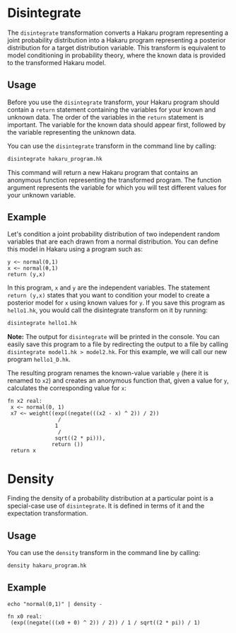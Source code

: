 # Disintegrate #

The `disintegrate` transformation converts a Hakaru program representing a joint probability distribution into a Hakaru program representing a posterior distribution for a 
target distribution variable. This transform is equivalent to model conditioning in probability theory, where the known data is provided to the transformed Hakaru model.

## Usage ##

Before you use the `disintegrate` transform, your Hakaru program should contain a `return` statement containing the variables for your known and unknown data. The order of the
variables in the `return` statement is important. The variable for the known data should appear first, followed by the variable representing the unknown data.

You can use the `disintegrate` transform in the command line by calling:

````bash
disintegrate hakaru_program.hk
````

This command will return a new Hakaru program that contains an anonymous function representing the transformed program. The function argument represents the variable for which 
you will test different values for your unknown variable.

## Example ##

Let's condition a joint probability distribution of two independent random variables that are each drawn from a normal distribution. You can define this model in Hakaru using
a program such as:

````nohighlight
y <~ normal(0,1)
x <~ normal(θ,1)
return (y,x)
````

In this program, `x` and `y` are the independent variables. The statement `return (y,x)` states that you want to condition your model to create a posterior model for `x` using
known values for `y`. If you save this program as `hello1.hk`, you would call the disintegrate transform on it by running:

````bash
disintegrate hello1.hk
````

**Note:** The output for `disintegrate` will be printed in the console. You can easily save this program to a file by redirecting the output to a file by calling 
`disintegrate model1.hk > model2.hk`. For this example, we will call our new program `hello1_D.hk`.

The resulting program renames the known-value variable `y` (here it is renamed to `x2`) and creates an anonymous function that, given a value for `y`, calculates the 
corresponding value for `x`:

````nohighlight
fn x2 real: 
 x <~ normal(0, 1)
 x7 <~ weight((exp((negate(((x2 - x) ^ 2)) / 2))
                / 
               1
                / 
               sqrt((2 * pi))),
              return ())
 return x
````

# Density #

Finding the density of a probability distribution at a particular point is a special-case use of `disintegrate`. It is defined in terms of it and the expectation 
transformation.

## Usage ##

You can use the `density` transform in the command line by calling:

````bash
density hakaru_program.hk
````

## Example ##

````nohighlight
echo "normal(0,1)" | density -

fn x0 real: 
 (exp((negate(((x0 + 0) ^ 2)) / 2)) / 1 / sqrt((2 * pi)) / 1)
````
